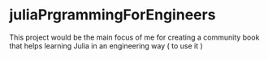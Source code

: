 # juliaPrgrammingForEngineers
This project would be the main focus of me for creating a community book that helps learning Julia in an engineering way ( to use it ) 

